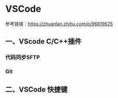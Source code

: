 # VSCode
参考链接：https://zhuanlan.zhihu.com/p/96819625

## 一、VScode C/C++插件
### 代码同步SFTP

### Git


## 二、VSCode 快捷键